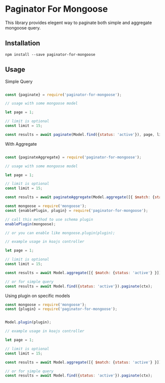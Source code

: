 # Paginator For Mongoose

This library provides elegent way to paginate both simple and aggregate mongoose query.

## Installation

```shell
npm install --save paginator-for-mongoose
```

## Usage

Simple Query

```javascript

const {paginate} = require('paginator-for-mongoose');

// usage with some mongoose model

let page = 1;

// limit is optional
const limit = 15;

const results = await paginate(Model.find({status: 'active'}), page, limit);

```

With Aggregate

```javascript

const {paginateAggregate} = require('paginator-for-mongoose');

// usage with some mongoose model

let page = 1;

// limit is optional
const limit = 15;

const results = await paginateAggregate(Model.aggregate([{ $match: {status: 'active'} }]), page, limit);

```

```javascript
const mongoose = require('mongoose');
const {enablePlugin, plugin} = require('paginator-for-mongoose');

// call this method to use schema plugin
enablePlugin(mongoose);

// or you can enable like mongoose.plugin(plugin);

// example usage in koajs controller

let page = 1;

// limit is optional
const limit = 15;

const results = await Model.aggregate([{ $match: {status: 'active'} }]).paginateAggregate(ctx);

// or for simple query
const results = await Model.find({status: 'active'}).paginate(ctx);

```

Using plugin on specific models
```javascript
const mongoose = require('mongoose');
const {plugin} = require('paginator-for-mongoose');


Model.plugin(plugin);

// example usage in koajs controller

let page = 1;

// limit is optional
const limit = 15;

const results = await Model.aggregate([{ $match: {status: 'active'} }]).paginateAggregate(ctx);

// or for simple query
const results = await Model.find({status: 'active'}).paginate(ctx);

```